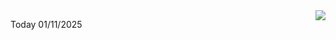 <img align="right" src="https://media.giphy.com/media/M9gbBd9nbDrOTu1Mqx/giphy.gif">


Today 01/11/2025
